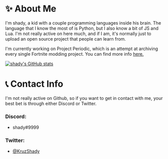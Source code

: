 # ✨ About Me

I'm shady, a kid with a couple programming languages inside his brain. The language that I know the most of is Python, but I also know a bit of JS and Lua. I'm not really active on here much, and if I am, it's normally just to upload an open source project that people can learn from.

I'm currently working on Project Periodic, which is an attempt at archiving every single Fortnite modding project. You can find more info [here.](https://github.com/ProjectPeriodic/info/blob/main/README.md)


[![shady's GitHub stats](https://github-readme-stats.vercel.app/api?username=u4pak&count_private=true&show_icons=true&theme=radical)](https://github.com/anuraghazra/github-readme-stats)

# 📞 Contact Info

I'm not really active on Github, so if you want to get in contact with me, your best bet is through either Discord or Twitter.

### Discord:
- shady#9999

### Twitter:
- [@KruzShady](https://twitter.com/kruzshady)
